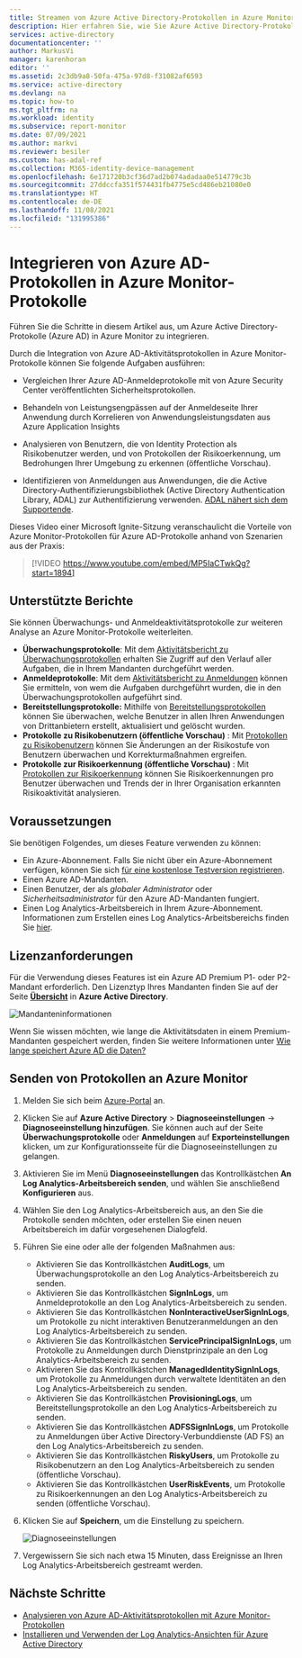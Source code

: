 ```yaml
---
title: Streamen von Azure Active Directory-Protokollen in Azure Monitor-Protokolle | Microsoft-Dokumentation
description: Hier erfahren Sie, wie Sie Azure Active Directory-Protokolle in Azure Monitor-Protokolle integrieren.
services: active-directory
documentationcenter: ''
author: MarkusVi
manager: karenhoran
editor: ''
ms.assetid: 2c3db9a8-50fa-475a-97d8-f31082af6593
ms.service: active-directory
ms.devlang: na
ms.topic: how-to
ms.tgt_pltfrm: na
ms.workload: identity
ms.subservice: report-monitor
ms.date: 07/09/2021
ms.author: markvi
ms.reviewer: besiler
ms.custom: has-adal-ref
ms.collection: M365-identity-device-management
ms.openlocfilehash: 6e171720b3cf36d7ad2b074adadaa0e514779c3b
ms.sourcegitcommit: 27ddccfa351f574431fb4775e5cd486eb21080e0
ms.translationtype: HT
ms.contentlocale: de-DE
ms.lasthandoff: 11/08/2021
ms.locfileid: "131995386"
---
```

# <a name="integrate-azure-ad-logs-with-azure-monitor-logs"></a>Integrieren von Azure AD-Protokollen in Azure Monitor-Protokolle

Führen Sie die Schritte in diesem Artikel aus, um Azure Active Directory-Protokolle (Azure AD) in Azure Monitor zu integrieren.

Durch die Integration von Azure AD-Aktivitätsprotokollen in Azure Monitor-Protokolle können Sie folgende Aufgaben ausführen:

 * Vergleichen Ihrer Azure AD-Anmeldeprotokolle mit von Azure Security Center veröffentlichten Sicherheitsprotokollen.
  
 * Behandeln von Leistungsengpässen auf der Anmeldeseite Ihrer Anwendung durch Korrelieren von Anwendungsleistungsdaten aus Azure Application Insights

 * Analysieren von Benutzern, die von Identity Protection als Risikobenutzer werden, und von Protokollen der Risikoerkennung, um Bedrohungen Ihrer Umgebung zu erkennen (öffentliche Vorschau).
 
 * Identifizieren von Anmeldungen aus Anwendungen, die die Active Directory-Authentifizierungsbibliothek (Active Directory Authentication Library, ADAL) zur Authentifizierung verwenden. [ADAL nähert sich dem Supportende](../develop/msal-migration.md).

Dieses Video einer Microsoft Ignite-Sitzung veranschaulicht die Vorteile von Azure Monitor-Protokollen für Azure AD-Protokolle anhand von Szenarien aus der Praxis:

> [!VIDEO https://www.youtube.com/embed/MP5IaCTwkQg?start=1894]

## <a name="supported-reports"></a>Unterstützte Berichte

Sie können Überwachungs- und Anmeldeaktivitätsprotokolle zur weiteren Analyse an Azure Monitor-Protokolle weiterleiten. 

* **Überwachungsprotokolle**: Mit dem [Aktivitätsbericht zu Überwachungsprotokollen](concept-audit-logs.md) erhalten Sie Zugriff auf den Verlauf aller Aufgaben, die in Ihrem Mandanten durchgeführt werden.
* **Anmeldeprotokolle**: Mit dem [Aktivitätsbericht zu Anmeldungen](concept-sign-ins.md) können Sie ermitteln, von wem die Aufgaben durchgeführt wurden, die in den Überwachungsprotokollen aufgeführt sind.
* **Bereitstellungsprotokolle:** Mithilfe von [Bereitstellungsprotokollen](../app-provisioning/application-provisioning-log-analytics.md) können Sie überwachen, welche Benutzer in allen Ihren Anwendungen von Drittanbietern erstellt, aktualisiert und gelöscht wurden. 
* **Protokolle zu Risikobenutzern (öffentliche Vorschau)** : Mit [Protokollen zu Risikobenutzern](../identity-protection/howto-identity-protection-investigate-risk.md#risky-users) können Sie Änderungen an der Risikostufe von Benutzern überwachen und Korrekturmaßnahmen ergreifen. 
* **Protokolle zur Risikoerkennung (öffentliche Vorschau)** : Mit [Protokollen zur Risikoerkennung](../identity-protection/howto-identity-protection-investigate-risk.md#risk-detections) können Sie Risikoerkennungen pro Benutzer überwachen und Trends der in Ihrer Organisation erkannten Risikoaktivität analysieren. 


## <a name="prerequisites"></a>Voraussetzungen 

Sie benötigen Folgendes, um dieses Feature verwenden zu können:

* Ein Azure-Abonnement. Falls Sie nicht über ein Azure-Abonnement verfügen, können Sie sich [für eine kostenlose Testversion registrieren](https://azure.microsoft.com/free/).
* Einen Azure AD-Mandanten.
* Einen Benutzer, der als *globaler Administrator* oder *Sicherheitsadministrator* für den Azure AD-Mandanten fungiert.
* Einen Log Analytics-Arbeitsbereich in Ihrem Azure-Abonnement. Informationen zum Erstellen eines Log Analytics-Arbeitsbereichs finden Sie [hier](../../azure-monitor/logs/quick-create-workspace.md).

## <a name="licensing-requirements"></a>Lizenzanforderungen

Für die Verwendung dieses Features ist ein Azure AD Premium P1- oder P2-Mandant erforderlich. Den Lizenztyp Ihres Mandanten finden Sie auf der Seite **[Übersicht](https://portal.azure.com/#blade/Microsoft_AAD_IAM/ActiveDirectoryMenuBlade/Overview)** in **Azure Active Directory**.

![Mandanteninformationen](./media/howto-integrate-activity-logs-with-log-analytics/tenant-information.png)
 
Wenn Sie wissen möchten, wie lange die Aktivitätsdaten in einem Premium-Mandanten gespeichert werden, finden Sie weitere Informationen unter [Wie lange speichert Azure AD die Daten?](reference-reports-data-retention.md#how-long-does-azure-ad-store-the-data)

## <a name="send-logs-to-azure-monitor"></a>Senden von Protokollen an Azure Monitor

1. Melden Sie sich beim [Azure-Portal](https://portal.azure.com) an. 

2. Klicken Sie auf **Azure Active Directory** > **Diagnoseeinstellungen** -> **Diagnoseeinstellung hinzufügen**. Sie können auch auf der Seite **Überwachungsprotokolle** oder **Anmeldungen** auf **Exporteinstellungen** klicken, um zur Konfigurationsseite für die Diagnoseeinstellungen zu gelangen.  
    
3. Aktivieren Sie im Menü **Diagnoseeinstellungen** das Kontrollkästchen **An Log Analytics-Arbeitsbereich senden**, und wählen Sie anschließend **Konfigurieren** aus.

4. Wählen Sie den Log Analytics-Arbeitsbereich aus, an den Sie die Protokolle senden möchten, oder erstellen Sie einen neuen Arbeitsbereich im dafür vorgesehenen Dialogfeld.  

5. Führen Sie eine oder alle der folgenden Maßnahmen aus:
    * Aktivieren Sie das Kontrollkästchen **AuditLogs**, um Überwachungsprotokolle an den Log Analytics-Arbeitsbereich zu senden. 
    * Aktivieren Sie das Kontrollkästchen **SignInLogs**, um Anmeldeprotokolle an den Log Analytics-Arbeitsbereich zu senden.
    * Aktivieren Sie das Kontrollkästchen **NonInteractiveUserSignInLogs**, um Protokolle zu nicht interaktiven Benutzeranmeldungen an den Log Analytics-Arbeitsbereich zu senden.
    * Aktivieren Sie das Kontrollkästchen **ServicePrincipalSignInLogs**, um Protokolle zu Anmeldungen durch Dienstprinzipale an den Log Analytics-Arbeitsbereich zu senden.
    * Aktivieren Sie das Kontrollkästchen **ManagedIdentitySignInLogs**, um Protokolle zu Anmeldungen durch verwaltete Identitäten an den Log Analytics-Arbeitsbereich zu senden.
    * Aktivieren Sie das Kontrollkästchen **ProvisioningLogs**, um Bereitstellungsprotokolle an den Log Analytics-Arbeitsbereich zu senden.
    * Aktivieren Sie das Kontrollkästchen **ADFSSignInLogs**, um Protokolle zu Anmeldungen über Active Directory-Verbunddienste (AD FS) an den Log Analytics-Arbeitsbereich zu senden.
    * Aktivieren Sie das Kontrollkästchen **RiskyUsers**, um Protokolle zu Risikobenutzern an den Log Analytics-Arbeitsbereich zu senden (öffentliche Vorschau).
    * Aktivieren Sie das Kontrollkästchen **UserRiskEvents**, um Protokolle zu Risikoerkennungen an den Log Analytics-Arbeitsbereich zu senden (öffentliche Vorschau).

6. Klicken Sie auf **Speichern**, um die Einstellung zu speichern.

    ![Diagnoseeinstellungen](./media/howto-integrate-activity-logs-with-log-analytics/Configure.png)

7. Vergewissern Sie sich nach etwa 15 Minuten, dass Ereignisse an Ihren Log Analytics-Arbeitsbereich gestreamt werden.

## <a name="next-steps"></a>Nächste Schritte

* [Analysieren von Azure AD-Aktivitätsprotokollen mit Azure Monitor-Protokollen](howto-analyze-activity-logs-log-analytics.md)
* [Installieren und Verwenden der Log Analytics-Ansichten für Azure Active Directory](howto-install-use-log-analytics-views.md)
